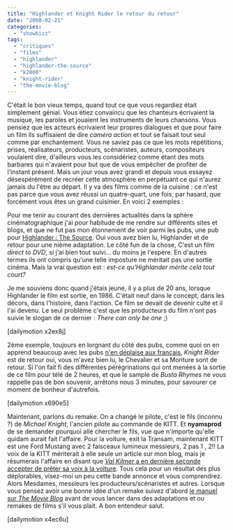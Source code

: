 ```yaml
---
title: "Highlander et Knight Rider le retour du retour"
date: "2008-02-21"
categories: 
  - "showbizz"
tags: 
  - "critiques"
  - "films"
  - "highlander"
  - "highlander-the-source"
  - "k2000"
  - "knight-rider"
  - "the-movie-blog"
---
```


C'était le bon vieux temps, quand tout ce que vous regardiez était simplement génial. Vous étiez convaincu que les chanteurs écrivaient la musique, les paroles et jouaient les instruments de leurs chansons. Vous pensiez que les acteurs écrivaient leur propres dialogues et que pour faire un film ils suffisaient de dire _caméra action_ et tout se faisait tout seul comme par enchantement. Vous ne saviez pas ce que les mots répétitions, prises, réalisateurs, producteurs, scénaristes, auteurs, compositeurs voulaient dire, d'ailleurs vous les considériez comme étant des mots barbares qui n'avaient pour but que de vous empêcher de profiter de l'instant présent. Mais un jour vous avez grandi et depuis vous essayez désespérément de recréer cette atmosphère en perpétuant ce qui n'aurez jamais du l'être au départ. Il y va des films comme de la cuisine : ce n'est pas parce que vous avez réussi un quatre-quart, une fois, par hasard, que forcément vous êtes un grand cuisinier. En voici 2 exemples :

Pour me tenir au courant des dernières actualités dans la sphère cinématographique j'ai pour habitude de me rendre sur différents sites et blogs, et que ne fut pas mon étonnement de voir parmi les pubs, une pub pour [Highlander : The Source](http://highlander-thesource.com/ "Le site Officiel du film Highlander : The Source"). Oui vous avez bien lu, Highlander et de retour pour une nième adaptation. Le côté fun de la chose, C'est un film _direct to DVD_, si j'ai bien tout suivi... du moins je l'espère. En d'autres termes ils ont compris qu'une telle imposture ne méritait pas une sortie cinéma. Mais la vrai question est : _est-ce qu'Highlander mérite cela tout court?_

Je me souviens donc quand j'étais jeune, il y a plus de 20 ans, lorsque Highlander le film est sortie, en 1986. C'était neuf dans le concept, dans les décors, dans l'histoire, dans l'action. Ce film se devait de devenir culte et il l'ai devenu. Le seul problème c'est que les producteurs du film n'ont pas suivie le slogan de ce dernier : _There can only be one_ ;)

\[dailymotion x2ex8j\]

2ème exemple, toujours en lorgnant du côté des pubs, comme quoi on en apprend beaucoup avec les pubs [n'en déplaise aux français](http://marketing-agora.fr/marketing_blog/index.php/suppression_publicite_chaines_services_public_france_televisions_sarkozy_carolis_20080108.html "La France va supprimer la publicité des chaines télévisées publiques"), _Knight Rider_ est de retour oui, vous m'avez bien lu, le Chevalier et sa Monture sont de retour. Si l'on fait fi des différentes pérégrinations qui ont menées à la sortie de ce film pour télé de 2 heures, et que le sample de _Busta Rhymes_ ne vous rappelle pas de bon souvenir, arrêtons nous 3 minutes, pour savourer ce moment de bonheur d'autrefois.

\[dailymotion x690e5\]

Maintenant, parlons du remake. On a changé le pilote, c'est le fils (inconnu ?) de _Michael Knight_, l'ancien pilote au commande de KITT. Et **nyamsprod** de se demander pourquoi allé chercher le fils, vue que n'importe qu'elle quidam aurait fait l'affaire. Pour la voiture, exit la Transam, maintenant KITT est une Ford Mustang avec 2 faisceaux lumineux messieurs, 2 pas 1 , 2!! La voix de la KITT mériterait à elle seule un article sur mon blog, mais je résumerais l'affaire en disant que [_Val Kilmer_ a en dernière seconde accepter de prêter sa voix à la voiture](http://www.actucine.com/news-series/k2000-val-kilmer-remplace-will-arnett-pour-doubler-kitt-1894.html "Val Kilmer remplace Harnett pour être la voix de KITT"). Tous cela pour un résultat des plus déplorables, visez-moi un peu cette bande annonce et vous comprendrez. Alors Mesdames, messieurs les producteurs/scénaristes et autres. Lorsque vous pensez avoir une bonne idée d'un remake suivez d'abord [le manuel sur _The Movie Blog_](http://www.themovieblog.com/2007/10/tmbs-4-rules-before-making-a-remake "Les 4 règles à suivre avant de faire un remake") avant de vous lancer dans des adaptations et ou remakes de films s'il vous plait. A bon entendeur salut.

\[dailymotion x4ec6u\]
